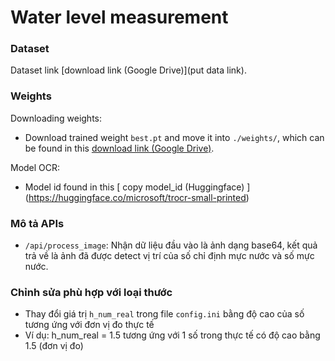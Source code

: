 # Water level measurement

### Dataset
Dataset link [download link (Google Drive)](put data link).


### Weights

Downloading weights:

- Download trained weight `best.pt` and move it into `./weights/`, which can be found in this [download link (Google Drive)](https://drive.google.com/drive/u/3/folders/1IiS1thFMV7AQLNexlnUWqOvbcf5ymEhD).

Model OCR:
- Model id found in this [ copy model_id (Huggingface) ] (https://huggingface.co/microsoft/trocr-small-printed)

### Mô tả APIs
- `/api/process_image`: Nhận dữ liệu đầu vào là ảnh dạng base64, kết quả trả về là ảnh đã được detect vị trí của số chỉ định mực nước và số mực nước.

### Chỉnh sửa phù hợp với loại thước
- Thay đổi giá trị `h_num_real` trong file `config.ini` bằng độ cao của số tương ứng với đơn vị đo thực tế
- Ví dụ: h_num_real = 1.5 tương ứng với 1 số trong thực tế có độ cao bằng 1.5 (đơn vị đo)